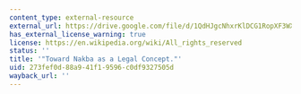 ```yaml
---
content_type: external-resource
external_url: https://drive.google.com/file/d/1QdHJgcNhxrKlDCG1RopXF3WXTEB_Y-_0/view?usp=sharing
has_external_license_warning: true
license: https://en.wikipedia.org/wiki/All_rights_reserved
status: ''
title: '"Toward Nakba as a Legal Concept."'
uid: 273fef0d-88a9-41f1-9596-c0df9327505d
wayback_url: ''
---
```

